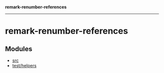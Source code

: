 **remark-renumber-references**

***

# remark-renumber-references

## Modules

- [src](src/README.md)
- [test/helpers](test/helpers/README.md)
